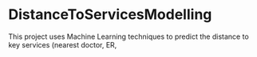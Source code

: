 # DistanceToServicesModelling
This project uses Machine Learning techniques to predict the distance to key services (nearest doctor, ER, 
